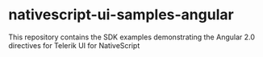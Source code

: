 # nativescript-ui-samples-angular
This repository contains the SDK examples demonstrating the Angular 2.0 directives for Telerik UI for NativeScript
